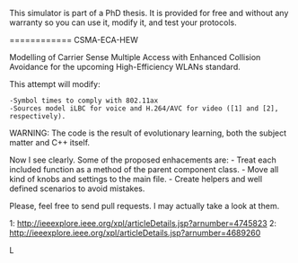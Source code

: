 This simulator is part of a PhD thesis. It is provided for free and without any warranty so you can use it, modify it, and test your protocols.


============
CSMA-ECA-HEW

Modelling of Carrier Sense Multiple Access with Enhanced Collision Avoidance for the upcoming High-Efficiency WLANs standard.

This attempt will modify:

	-Symbol times to comply with 802.11ax
	-Sources model iLBC for voice and H.264/AVC for video ([1] and [2], respectively).

WARNING:
The code is the result of evolutionary learning, both the subject matter and C++ itself.

Now I see clearly. Some of the proposed enhacements are:
	- Treat each included function as a method of the parent component
	class.
	- Move all kind of knobs and settings to the main file.
	- Create helpers and well defined scenarios to avoid mistakes.

Please, feel free to send pull requests. I may actually take a look at them.

1: http://ieeexplore.ieee.org/xpl/articleDetails.jsp?arnumber=4745823
2: http://ieeexplore.ieee.org/xpl/articleDetails.jsp?arnumber=4689260

L
